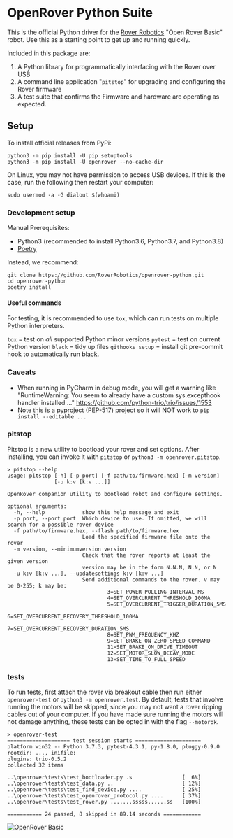 # OpenRover Python Suite

This is the official Python driver for the [Rover Robotics](https://roverrobotics.com/) "Open Rover Basic" robot. Use this as a starting point to get up and running quickly.

Included in this package are:

1. A Python library for programmatically interfacing with the Rover over USB
2. A command line application "`pitstop`" for upgrading and configuring the Rover firmware
3. A test suite that confirms the Firmware and hardware are operating as expected.

## Setup

To install official releases from PyPi:

```shell script
python3 -m pip install -U pip setuptools
python3 -m pip install -U openrover --no-cache-dir
```

On Linux, you may not have permission to access USB devices. If this is the case, run the following then restart your computer:

```shell script
sudo usermod -a -G dialout $(whoami)
```

### Development setup

Manual Prerequisites:

* Python3 (recommended to install Python3.6, Python3.7, and Python3.8)
* [Poetry](https://python-poetry.org/docs/#installation) 

Instead, we recommend:

```
git clone https://github.com/RoverRobotics/openrover-python.git
cd openrover-python
poetry install
```

#### Useful commands

For testing, it is recommended to use `tox`, which can run tests on multiple Python interpreters.

`tox` = test on *all* supported Python minor versions
`pytest` = test on current Python version
`black` = tidy up files
`githooks setup` = install git pre-commit hook to automatically run black.

### Caveats

* When running in PyCharm in debug mode, you will get a warning like "RuntimeWarning: You seem to already have a custom sys.excepthook handler installed ..." https://github.com/python-trio/trio/issues/1553
* Note this is a pyproject (PEP-517) project so it will NOT work to `pip install --editable ...`


### pitstop

Pitstop is a new utility to bootload your rover and set options. After installing, you can invoke it with `pitstop` or `python3 -m openrover.pitstop`.

```text
> pitstop --help
usage: pitstop [-h] [-p port] [-f path/to/firmware.hex] [-m version]
               [-u k:v [k:v ...]]

OpenRover companion utility to bootload robot and configure settings.

optional arguments:
  -h, --help            show this help message and exit
  -p port, --port port  Which device to use. If omitted, we will search for a possible rover device
  -f path/to/firmware.hex, --flash path/to/firmware.hex
                        Load the specified firmware file onto the rover
  -m version, --minimumversion version
                        Check that the rover reports at least the given version
                        version may be in the form N.N.N, N.N, or N
  -u k:v [k:v ...], --updatesettings k:v [k:v ...]
                        Send additional commands to the rover. v may be 0-255; k may be:
                                3=SET_POWER_POLLING_INTERVAL_MS
                                4=SET_OVERCURRENT_THRESHOLD_100MA
                                5=SET_OVERCURRENT_TRIGGER_DURATION_5MS
                                6=SET_OVERCURRENT_RECOVERY_THRESHOLD_100MA
                                7=SET_OVERCURRENT_RECOVERY_DURATION_5MS
                                8=SET_PWM_FREQUENCY_KHZ
                                9=SET_BRAKE_ON_ZERO_SPEED_COMMAND
                                11=SET_BRAKE_ON_DRIVE_TIMEOUT
                                12=SET_MOTOR_SLOW_DECAY_MODE
                                13=SET_TIME_TO_FULL_SPEED
```

### tests

To run tests, first attach the rover via breakout cable then run either `openrover-test` or `python3 -m openrover.test`.
By default, tests that involve running the motors will be skipped, since you may not want a rover ripping cables out of your computer. If you have made sure running the motors will not damage anything, these tests can be opted in with the flag `--motorok`.

```text
> openrover-test
==================== test session starts =====================
platform win32 -- Python 3.7.3, pytest-4.3.1, py-1.8.0, pluggy-0.9.0
rootdir: ..., inifile:
plugins: trio-0.5.2
collected 32 items

..\openrover\tests\test_bootloader.py .s                [  6%]
..\openrover\tests\test_data.py ..                      [ 12%]
..\openrover\tests\test_find_device.py ....             [ 25%]
..\openrover\tests\test_openrover_protocol.py ....      [ 37%]
..\openrover\tests\test_rover.py .......sssss......ss   [100%]

=========== 24 passed, 8 skipped in 89.14 seconds ============
```

![OpenRover Basic](https://docs.roverrobotics.com/1-manuals/0-cover-photos/1-open-rover-basic-getting-started-vga.jpg)
